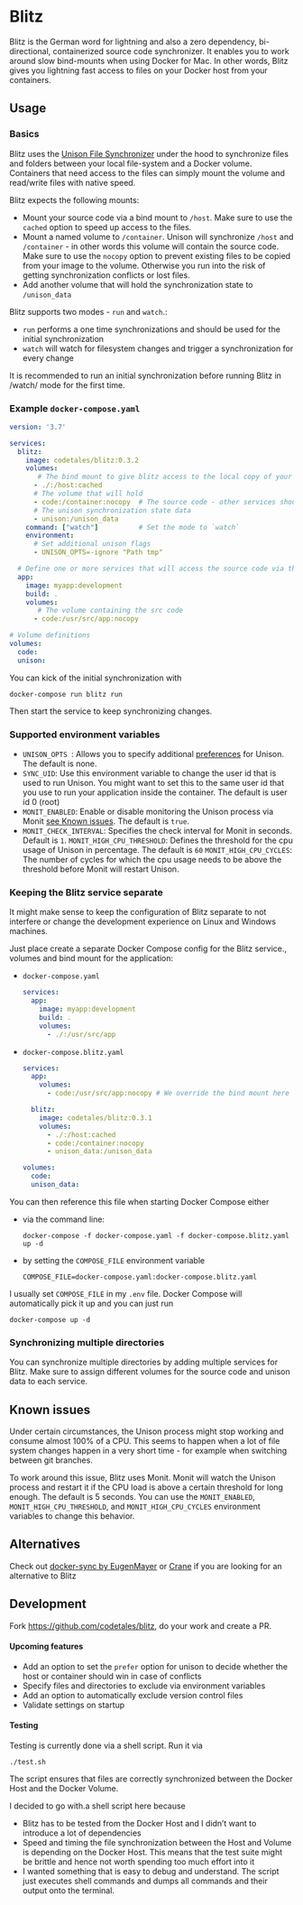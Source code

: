 # Blitz
Blitz is the German word for lightning and also a zero dependency, bi-directional, containerized source code synchronizer. It enables you to work around slow bind-mounts when using Docker for Mac. In other words, Blitz gives you lightning fast access to files on your Docker host from your containers.

## Usage
### Basics
Blitz uses the [Unison File Synchronizer](https://www.cis.upenn.edu/~bcpierce/unison/) under the hood to synchronize files and folders between your local file-system and a Docker volume. Containers that need access to the files can simply mount the volume and read/write files with native speed.

Blitz expects the following mounts:
* Mount your source code via a bind mount to `/host`. Make sure to use the `cached` option to speed up access to the files.
* Mount a named volume to `/container`. Unison will synchronize `/host` and `/container` - in other words this volume will contain the source code. Make sure to use the `nocopy` option to prevent existing files to be copied from your image to the volume. Otherwise you run into the risk of getting synchronization conflicts or lost files.
* Add another volume that will hold the synchronization state to `/unison_data`

Blitz supports two modes - `run` and `watch`.:
* `run` performs a one time synchronizations and should be used for the initial synchronization
* `watch` will watch for filesystem changes and trigger a synchronization for every change

It is recommended to run an initial synchronization before running Blitz in /watch/ mode for the first time.

### Example `docker-compose.yaml`
```yaml
version: '3.7'

services:
  blitz:
    image: codetales/blitz:0.3.2
    volumes:
       # The bind mount to give blitz access to the local copy of your source code
      - ./:/host:cached
      # The volume that will hold
      - code:/container:nocopy  # The source code - other services should mount this volume for source code access.
      # The unison synchronization state data
      - unison:/unison_data
    command: ["watch"]          # Set the mode to `watch`
    environment:
      # Set additional unison flags
      - UNISON_OPTS=-ignore "Path tmp"

  # Define one or more services that will access the source code via the synchrtonized volume.
  app:
    image: myapp:development
    build: .
    volumes:
       # The volume containing the src code
      - code:/usr/src/app:nocopy

# Volume definitions
volumes:
  code:
  unison:
```

You can kick of the initial synchronization with
```
docker-compose run blitz run
```

Then start the service to keep synchronizing changes.

### Supported environment variables
* `UNISON_OPTS `: Allows you to specify additional [preferences](https://www.cis.upenn.edu/~bcpierce/unison/download/releases/stable/unison-manual.html#prefs ) for Unison. The default is none.
* `SYNC_UID`: Use this environment variable to change the user id that is used to run Unison. You might want to set this to the same user id that you use to run your application inside the container. The default is user id 0 (root)
* `MONIT_ENABLED`: Enable or disable monitoring the Unison process via Monit [see Known issues](#known-issues). The default is `true`.
* `MONIT_CHECK_INTERVAL`: Specifies the check interval for Monit in seconds. Default is `1`.
`MONIT_HIGH_CPU_THRESHOLD`: Defines the threshold for the cpu usage of Unison in percentage. The default is `60`
`MONIT_HIGH_CPU_CYCLES`: The number of cycles for which the cpu usage needs to be above the threshold before Monit will restart Unison.

### Keeping the Blitz service separate
It might make sense to keep the configuration of Blitz separate to not interfere or change the development experience on Linux and Windows machines.

Just place create a separate Docker Compose config for the Blitz service., volumes and bind mount for the application:

* `docker-compose.yaml`
  ```yaml
  services:
    app:
      image: myapp:development
      build: .
      volumes:
        - ./:/usr/src/app
  ```

* `docker-compose.blitz.yaml`
  ```yaml
  services:
    app:
      volumes:
        - code:/usr/src/app:nocopy # We override the bind mount here and use the volume instead

    blitz:
      image: codetales/blitz:0.3.1
      volumes:
        - ./:/host:cached
        - code:/container:nocopy
        - unison_data:/unison_data

  volumes:
    code:
    unison_data:
  ```

You can then reference this file when starting Docker Compose either
* via the command line:
  ```
  docker-compose -f docker-compose.yaml -f docker-compose.blitz.yaml up -d
  ```
* by setting the `COMPOSE_FILE` environment variable
  ```
  COMPOSE_FILE=docker-compose.yaml:docker-compose.blitz.yaml
  ```
I usually set `COMPOSE_FILE` in my `.env` file. Docker Compose will automatically pick it up and you can just run
  ```
  docker-compose up -d
  ```

### Synchronizing multiple directories
You can synchronize multiple directories by adding multiple services for Blitz. Make sure to assign different volumes for the source code and unison data to each service.

## Known issues
Under certain circumstances, the Unison process might stop working and consume almost 100% of a CPU. This seems to happen when a lot of file system changes happen in a very short time - for example when switching between git branches.

To work around this issue, Blitz uses Monit. Monit will watch the Unison process and restart it if the CPU load is above a certain threshold for long enough. The default is 5 seconds. You can use the `MONIT_ENABLED`, `MONIT_HIGH_CPU_THRESHOLD`, and `MONIT_HIGH_CPU_CYCLES` environment variables to change this behavior.

## Alternatives
Check out [docker-sync by EugenMayer](http://docker-sync.io/) or [Crane](https://www.crane-orchestration.com) if you are looking for an alternative to Blitz

## Development
Fork https://github.com/codetales/blitz, do your work and create a PR.

#### Upcoming features
* Add an option to set the `prefer` option for unison to decide whether the host or container should win in case of conflicts
* Specify files and directories to exclude via environment variables
* Add an option to automatically exclude version control files
* Validate settings on startup

#### Testing
Testing is currently done via a shell script. Run it via
```
./test.sh
```

The script ensures that files are correctly synchronized between the Docker Host and the Docker Volume.

I decided to go with.a shell script here because
* Blitz has to be tested from the Docker Host and I didn’t want to introduce a lot of dependencies
* Speed and timing the file synchronization between the Host and Volume is depending on the Docker Host. This means that the test suite might be brittle and hence not worth spending too much effort into it
* I wanted something that is easy to debug and understand. The script just executes shell commands and dumps all commands and their output onto the terminal.
